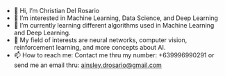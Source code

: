 - 👋 Hi, I’m Christian Del Rosario
- 👀 I’m interested in Machine Learning, Data Science, and Deep Learning
- 🌱 I’m currently learning different algorithms used in Machine Learning and Deep Learning.
- 💞️ My field of interests are neural networks, computer vision, reinforcement learning, and more concepts about AI.
- 📫 How to reach me: Contact me thru my number: +639996990291 or send me an email thru: ainsley.drosario@gmail.com

<!---
christianadr/christianadr is a ✨ special ✨ repository because its `README.md` (this file) appears on your GitHub profile.
You can click the Preview link to take a look at your changes.
--->
